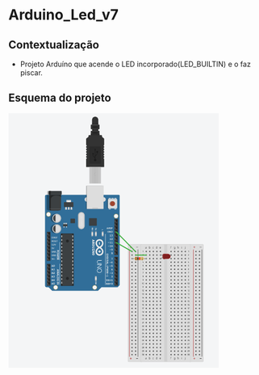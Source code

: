 # Arduino_Led_v7
## Contextualização
- Projeto Arduíno que acende o LED incorporado(LED_BUILTIN) e o faz piscar.<br>
## Esquema do projeto
![Esquema do projeto](Arduino_Led_v7.png)
